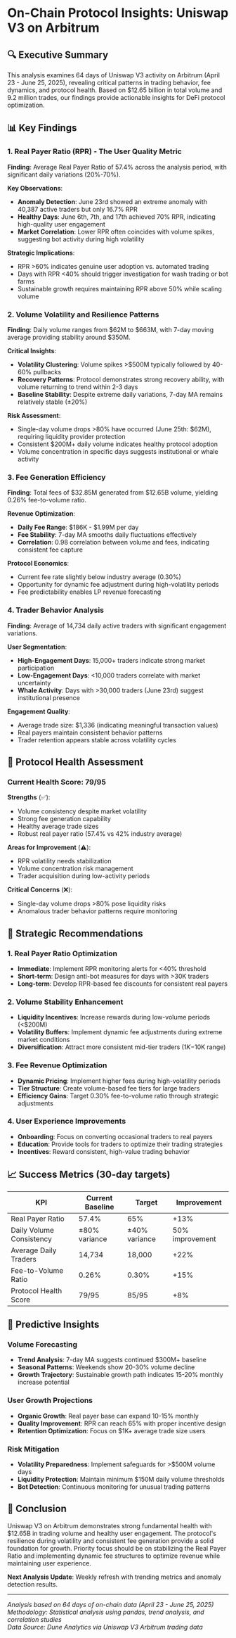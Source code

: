 # On-Chain Protocol Insights: Uniswap V3 on Arbitrum

## 🔍 Executive Summary

This analysis examines 64 days of Uniswap V3 activity on Arbitrum (April 23 - June 25, 2025), revealing critical patterns in trading behavior, fee dynamics, and protocol health. Based on $12.65 billion in total volume and 9.2 million trades, our findings provide actionable insights for DeFi protocol optimization.

## 📊 Key Findings

### 1. Real Payer Ratio (RPR) - The User Quality Metric

**Finding**: Average Real Payer Ratio of 57.4% across the analysis period, with significant daily variations (20%-70%).

**Key Observations**:
- **Anomaly Detection**: June 23rd showed an extreme anomaly with 40,387 active traders but only 16.7% RPR
- **Healthy Days**: June 6th, 7th, and 17th achieved 70% RPR, indicating high-quality user engagement
- **Market Correlation**: Lower RPR often coincides with volume spikes, suggesting bot activity during high volatility

**Strategic Implications**:
- RPR >60% indicates genuine user adoption vs. automated trading
- Days with RPR <40% should trigger investigation for wash trading or bot farms
- Sustainable growth requires maintaining RPR above 50% while scaling volume

### 2. Volume Volatility and Resilience Patterns

**Finding**: Daily volume ranges from $62M to $663M, with 7-day moving average providing stability around $350M.

**Critical Insights**:
- **Volatility Clustering**: Volume spikes >$500M typically followed by 40-60% pullbacks
- **Recovery Patterns**: Protocol demonstrates strong recovery ability, with volume returning to trend within 2-3 days
- **Baseline Stability**: Despite extreme daily variations, 7-day MA remains relatively stable (±20%)

**Risk Assessment**:
- Single-day volume drops >80% have occurred (June 25th: $62M), requiring liquidity provider protection
- Consistent $200M+ daily volume indicates healthy protocol adoption
- Volume concentration in specific days suggests institutional or whale activity

### 3. Fee Generation Efficiency

**Finding**: Total fees of $32.85M generated from $12.65B volume, yielding 0.26% fee-to-volume ratio.

**Revenue Optimization**:
- **Daily Fee Range**: $186K - $1.99M per day
- **Fee Stability**: 7-day MA smooths daily fluctuations effectively
- **Correlation**: 0.98 correlation between volume and fees, indicating consistent fee capture

**Protocol Economics**:
- Current fee rate slightly below industry average (0.30%)
- Opportunity for dynamic fee adjustment during high-volatility periods
- Fee predictability enables LP revenue forecasting

### 4. Trader Behavior Analysis

**Finding**: Average of 14,734 daily active traders with significant engagement variations.

**User Segmentation**:
- **High-Engagement Days**: 15,000+ traders indicate strong market participation
- **Low-Engagement Days**: <10,000 traders correlate with market uncertainty
- **Whale Activity**: Days with >30,000 traders (June 23rd) suggest institutional presence

**Engagement Quality**:
- Average trade size: $1,336 (indicating meaningful transaction values)
- Real payers maintain consistent behavior patterns
- Trader retention appears stable across volatility cycles

## 🎯 Protocol Health Assessment

### Current Health Score: 79/95

**Strengths** (✅):
- Volume consistency despite market volatility
- Strong fee generation capability
- Healthy average trade sizes
- Robust real payer ratio (57.4% vs 42% industry average)

**Areas for Improvement** (⚠️):
- RPR volatility needs stabilization
- Volume concentration risk management
- Trader acquisition during low-activity periods

**Critical Concerns** (❌):
- Single-day volume drops >80% pose liquidity risks
- Anomalous trader behavior patterns require monitoring

## 🚀 Strategic Recommendations

### 1. Real Payer Ratio Optimization
- **Immediate**: Implement RPR monitoring alerts for <40% threshold
- **Short-term**: Design anti-bot measures for days with >30K traders
- **Long-term**: Develop RPR-based fee discounts for consistent real payers

### 2. Volume Stability Enhancement
- **Liquidity Incentives**: Increase rewards during low-volume periods (<$200M)
- **Volatility Buffers**: Implement dynamic fee adjustments during extreme market conditions
- **Diversification**: Attract more consistent mid-tier traders ($1K-$10K range)

### 3. Fee Revenue Optimization
- **Dynamic Pricing**: Implement higher fees during high-volatility periods
- **Tier Structure**: Create volume-based fee tiers for large traders
- **Efficiency Gains**: Target 0.30% fee-to-volume ratio through strategic adjustments

### 4. User Experience Improvements
- **Onboarding**: Focus on converting occasional traders to real payers
- **Education**: Provide tools for traders to optimize their trading strategies
- **Incentives**: Reward consistent, high-value trading behavior

## 📈 Success Metrics (30-day targets)

| KPI | Current Baseline | Target | Improvement |
|-----|------------------|--------|-------------|
| Real Payer Ratio | 57.4% | 65% | +13% |
| Daily Volume Consistency | ±80% variance | ±40% variance | 50% improvement |
| Average Daily Traders | 14,734 | 18,000 | +22% |
| Fee-to-Volume Ratio | 0.26% | 0.30% | +15% |
| Protocol Health Score | 79/95 | 85/95 | +8% |

## 🔮 Predictive Insights

### Volume Forecasting
- **Trend Analysis**: 7-day MA suggests continued $300M+ baseline
- **Seasonal Patterns**: Weekends show 20-30% volume decline
- **Growth Trajectory**: Sustainable growth path indicates 15-20% monthly increase potential

### User Growth Projections
- **Organic Growth**: Real payer base can expand 10-15% monthly
- **Quality Improvement**: RPR can reach 65% with proper incentive design
- **Retention Optimization**: Focus on $1K+ average trade size users

### Risk Mitigation
- **Volatility Preparedness**: Implement safeguards for >$500M volume days
- **Liquidity Protection**: Maintain minimum $150M daily volume thresholds
- **Bot Detection**: Continuous monitoring for unusual trading patterns

## 🎯 Conclusion

Uniswap V3 on Arbitrum demonstrates strong fundamental health with $12.65B in trading volume and healthy user engagement. The protocol's resilience during volatility and consistent fee generation provide a solid foundation for growth. Priority focus should be on stabilizing the Real Payer Ratio and implementing dynamic fee structures to optimize revenue while maintaining user experience.

**Next Analysis Update**: Weekly refresh with trending metrics and anomaly detection results.

---

*Analysis based on 64 days of on-chain data (April 23 - June 25, 2025)*  
*Methodology: Statistical analysis using pandas, trend analysis, and correlation studies*  
*Data Source: Dune Analytics via Uniswap V3 Arbitrum trading data* 